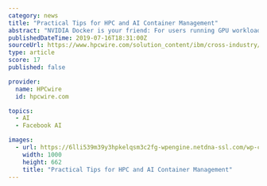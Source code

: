 ```yaml
---
category: news
title: "Practical Tips for HPC and AI Container Management"
abstract: "NVIDIA Docker is your friend: For users running GPU workloads (Tensorflow, PyTorch or Caffe), NVIDIA Docker simplifies deployment. NVIDIA Docker provides version agnostic CUDA images so that applications compiled against different CUDA libraries can share ..."
publishedDateTime: 2019-07-16T18:31:00Z
sourceUrl: https://www.hpcwire.com/solution_content/ibm/cross-industry/practical-tips-for-hpc-and-ai-container-management/
type: article
score: 17
published: false

provider:
  name: HPCwire
  id: hpcwire.com

topics:
  - AI
  - Facebook AI

images:
  - url: https://6lli539m39y3hpkelqsm3c2fg-wpengine.netdna-ssl.com/wp-content/uploads/2019/07/shutterstock_535696816.jpg
    width: 1000
    height: 662
    title: "Practical Tips for HPC and AI Container Management"
---
```

